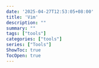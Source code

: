 ```yaml
---
date: '2025-04-27T12:53:05+08:00'
title: 'Vim'
description: ""
summary: ""
tags: ["tools"]
categories: ["tools"]
series: ["Tools"]
ShowToc: true
TocOpen: true
---
```

